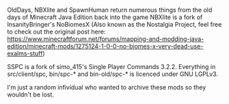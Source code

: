 OldDays, NBXlite and SpawnHuman return numerous things from the old days of Minecraft Java Edition back into the game
NBXlite is a fork of InsanityBringer's NoBiomesX
(Also known as the Nostalgia Project, feel free to check out the original post here: https://www.minecraftforum.net/forums/mapping-and-modding-java-edition/minecraft-mods/1275124-1-0-0-no-biomes-x-very-dead-use-exalms-stuff)

SSPC is a fork of simo_415's Single Player Commands 3.2.2.
Everything in src/client/spc, bin/spc-* and bin-old/spc-* is licenced under GNU LGPLv3.

I'm just a random infividual who wanted to archive these mods so they wouldn't be lost.
